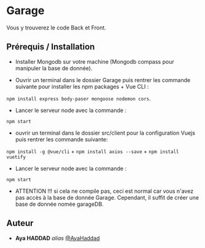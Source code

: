 # Garage

Vous y trouverez le code Back et Front.

## Prérequis / Installation

- Installer Mongodb sur votre machine (Mongodb compass pour manipuler la base de donnée).

- Ouvrir un terminal dans le dossier Garage puis rentrer les commande suivante pour installer les npm packages + Vue CLI :

`npm install express body-paser mongoose nodemon cors`.

- Lancer le serveur node avec la commande :

`npm start`

- ouvrir un terminal dans le dossier src/client pour la configuration Vuejs puis rentrer les commande suivante:

`npm install -g @vue/cli` + `npm install axios --save` + `npm install vuetify`

- Lancer le serveur node avec la commande :

`npm start`

- ATTENTION !!! si cela ne compile pas, ceci est normal car vous n'avez pas accès à la base de donnée Garage. Cependant, il suffit de créer une base de donnée nomée garageDB. 

## Auteur

- **Aya HADDAD** _alias_ [@AyaHaddad](https://github.com/AyaHaddad)
